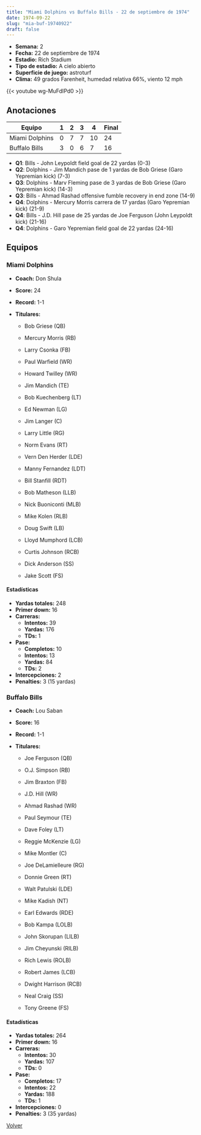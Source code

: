 ```yaml
---
title: "Miami Dolphins vs Buffalo Bills - 22 de septiembre de 1974"
date: 1974-09-22
slug: "mia-buf-19740922"
draft: false
---
```


- **Semana:** 2
- **Fecha:** 22 de septiembre de 1974
- **Estadio:** Rich Stadium
- **Tipo de estadio:** A cielo abierto
- **Superficie de juego:** astroturf
- **Clima:** 49 grados Farenheit, humedad relativa 66%, viento 12 mph


{{< youtube wg-MuFdIPd0 >}}


## Anotaciones
| Equipo | 1 | 2 | 3 | 4 | Final |
|--------|---|---|---|---|-------|
| Miami Dolphins  | 0 | 7 | 7 | 10  | 24 |
| Buffalo Bills  | 3 | 0 | 6 | 7  | 16 |
- **Q1**: Bills - John Leypoldt field goal de 22 yardas (0-3)
- **Q2**: Dolphins - Jim Mandich pase de 1 yardas de Bob Griese (Garo Yepremian kick) (7-3)
- **Q3**: Dolphins - Marv Fleming pase de 3 yardas de Bob Griese (Garo Yepremian kick) (14-3)
- **Q3**: Bills - Ahmad Rashad offensive fumble recovery in end zone (14-9)
- **Q4**: Dolphins - Mercury Morris carrera de 17 yardas (Garo Yepremian kick) (21-9)
- **Q4**: Bills - J.D. Hill pase de 25 yardas de Joe Ferguson (John Leypoldt kick) (21-16)
- **Q4**: Dolphins - Garo Yepremian field goal de 22 yardas (24-16)


## Equipos


### Miami Dolphins
* **Coach:** Don Shula
* **Score:** 24
* **Record:** 1-1
* **Titulares:** 

  * Bob Griese (QB) 

  * Mercury Morris (RB) 

  * Larry Csonka (FB) 

  * Paul Warfield (WR) 

  * Howard Twilley (WR) 

  * Jim Mandich (TE) 

  * Bob Kuechenberg (LT) 

  * Ed Newman (LG) 

  * Jim Langer (C) 

  * Larry Little (RG) 

  * Norm Evans (RT) 

  * Vern Den Herder (LDE) 

  * Manny Fernandez (LDT) 

  * Bill Stanfill (RDT) 

  * Bob Matheson (LLB) 

  * Nick Buoniconti (MLB) 

  * Mike Kolen (RLB) 

  * Doug Swift (LB) 

  * Lloyd Mumphord (LCB) 

  * Curtis Johnson (RCB) 

  * Dick Anderson (SS) 

  * Jake Scott (FS) 

#### Estadísticas
* **Yardas totales:** 248
* **Primer down:** 16
* **Carreras:**
  * **Intentos:** 39
  * **Yardas:** 176
  * **TDs:** 1
* **Pase:**
  * **Completos:** 10
  * **Intentos:** 13
  * **Yardas:** 84
  * **TDs:** 2
* **Intercepciones:** 2
* **Penalties:** 3 (15 yardas)

### Buffalo Bills
* **Coach:** Lou Saban
* **Score:** 16
* **Record:** 1-1
* **Titulares:** 

  * Joe Ferguson (QB) 

  * O.J. Simpson (RB) 

  * Jim Braxton (FB) 

  * J.D. Hill (WR) 

  * Ahmad Rashad (WR) 

  * Paul Seymour (TE) 

  * Dave Foley (LT) 

  * Reggie McKenzie (LG) 

  * Mike Montler (C) 

  * Joe DeLamielleure (RG) 

  * Donnie Green (RT) 

  * Walt Patulski (LDE) 

  * Mike Kadish (NT) 

  * Earl Edwards (RDE) 

  * Bob Kampa (LOLB) 

  * John Skorupan (LILB) 

  * Jim Cheyunski (RILB) 

  * Rich Lewis (ROLB) 

  * Robert James (LCB) 

  * Dwight Harrison (RCB) 

  * Neal Craig (SS) 

  * Tony Greene (FS) 

#### Estadísticas
* **Yardas totales:** 264
* **Primer down:** 16
* **Carreras:**
  * **Intentos:** 30
  * **Yardas:** 107
  * **TDs:** 0
* **Pase:**
  * **Completos:** 17
  * **Intentos:** 22
  * **Yardas:** 188
  * **TDs:** 1
* **Intercepciones:** 0
* **Penalties:** 3 (35 yardas)


[Volver](/historia/1974)
